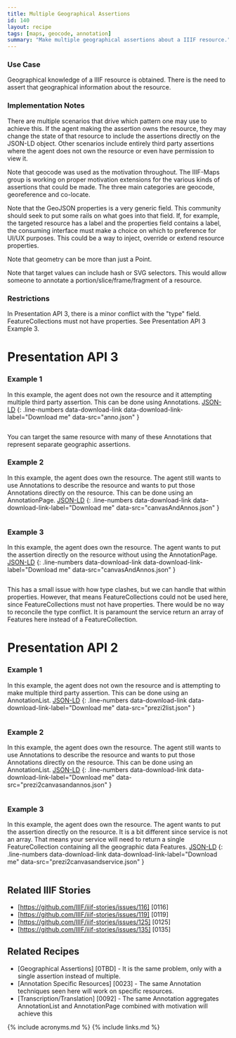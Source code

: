 ```yaml
---
title: Multiple Geographical Assertions
id: 140
layout: recipe
tags: [maps, geocode, annotation]
summary: "Make multiple geographical assertions about a IIIF resource."
---
```


### Use Case
Geographical knowledge of a IIIF resource is obtained.  There is the need to assert that geographical information about the resource.


### Implementation Notes
There are multiple scenarios that drive which pattern one may use to achieve this.  If the agent making the assertion owns the resource, they may change the state of that resource to include the assertions directly on the JSON-LD object.  Other scenarios include entirely third party assertions where the agent does not own the resource or even have permission to view it.

Note that geocode was used as the motivation throughout.  The IIIF-Maps group is working on proper motivation extensions for the various kinds of assertions that could be made.  The three main categories are geocode, georeference and co-locate.

Note that the GeoJSON properties is a very generic field. This community should seek to put some rails on what goes into that field. If, for example, the targeted resource has a label and the properties field contains a label, the consuming interface must make a choice on which to preference for UI/UX purposes. This could be a way to inject, override or extend resource properties.

Note that geometry can be more than just a Point.

Note that target values can include hash or SVG selectors. This would allow someone to annotate a portion/slice/frame/fragment of a resource.


### Restrictions
In Presentation API 3, there is a minor conflict with the "type" field.  
FeatureCollections must not have properties.
See Presentation API 3 Example 3.


# Presentation API 3
### Example 1
In this example, the agent does not own the resource and it attempting multiple third party assertion.  This can be done using Annotations.
[JSON-LD](anno.json)
{: .line-numbers data-download-link data-download-link-label="Download me" data-src="anno.json" }
```json
```
You can target the same resource with many of these Annotations that represent separate geographic assertions.


### Example 2
In this example, the agent does own the resource.  The agent still wants to use Annotations to describe the resource and wants to put those Annotations directly on the resource.  This can be done using an AnnotationPage.
[JSON-LD](canvasAndAnnos.json)
{: .line-numbers data-download-link data-download-link-label="Download me" data-src="canvasAndAnnos.json" }
```json
```

### Example 3 
In this example, the agent does own the resource.  The agent wants to put the assertion directly on the resource without using the AnnotationPage. 
[JSON-LD](canavsAndService.json)
{: .line-numbers data-download-link data-download-link-label="Download me" data-src="canvasAndAnnos.json" }
```json
```
This has a small issue with how type clashes, but we can handle that within properties. However, that means FeatureCollections could not be used here, since FeatureCollections must not have properties. There would be no way to reconcile the type conflict. It is paramount the service return an array of Features here instead of a FeatureCollection.

# Presentation API 2
### Example 1
In this example, the agent does not own the resource and is attempting to make multiple third party assertion.  This can be done using an AnnotationList.
[JSON-LD](prezi2list.json)
{: .line-numbers data-download-link data-download-link-label="Download me" data-src="prezi2list.json" }
```json
```

### Example 2
In this example, the agent does own the resource.  The agent still wants to use Annotations to describe the resource and wants to put those Annotations directly on the resource.  This can be done using an AnnotationList.
[JSON-LD](prezi2canvasandannos.json)
{: .line-numbers data-download-link data-download-link-label="Download me" data-src="prezi2canvasandannos.json" }
```json
```

### Example 3
In this example, the agent does own the resource.  The agent wants to put the assertion directly on the resource.  It is a bit different since service is not an array. That means your service will need to return a single FeatureCollection containing all the geographic data Features.
[JSON-LD](prezi2canvasandservice.json)
{: .line-numbers data-download-link data-download-link-label="Download me" data-src="prezi2canvasandservice.json" }
```json
```

## Related IIIF Stories
* [https://github.com/IIIF/iiif-stories/issues/116] [0116]
* [https://github.com/IIIF/iiif-stories/issues/119] [0119]
* [https://github.com/IIIF/iiif-stories/issues/125] [0125]
* [https://github.com/IIIF/iiif-stories/issues/135] [0135]

## Related Recipes
* [Geographical Assertions] [0TBD] - It is the same problem, only with a single assertion instead of multiple.
* [Annotation Specific Resources] [0023] - The same Annotation techniques seen here will work on specific resources.
* [Transcription/Translation] [0092] - The same Annotation aggregates AnnotationList and AnnotationPage combined with motivation will achieve this

{% include acronyms.md %}
{% include links.md %}